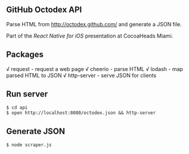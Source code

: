 ## GitHub Octodex API

Parse HTML from http://octodex.github.com/ and generate a JSON file.

Part of the _React Native for iOS_ presentation at CocoaHeads Miami.

## Packages

√ request - request a web page
√ cheerio - parse HTML
√ lodash - map parsed HTML to JSON
√ http-server - serve JSON for clients

## Run server

```
$ cd api
$ open http://localhost:8080/octodex.json && http-server
```

## Generate JSON

```
$ node scraper.js
```

